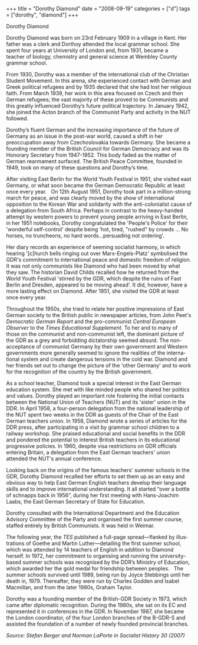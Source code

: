 +++
title = "Dorothy Diamond"
date = "2008-09-19"
categories = ["d"]
tags = ["dorothy", "diamond"]
+++

Dorothy Diamond

Dorothy Diamond was born on 23rd February 1909 in a village in Kent. Her father was a clerk and Dorthoy attended the local grammar school. She spent four years at University of London and, from 1931, became a teacher of biology, chemistry and general science at Wembley County grammar school.

From 1930, Dorothy was a member of the international club of the Christian Student Movement. In this arena, she experienced contact with German and Greek political refugees and by 1935 declared that she had lost her religious faith. From March 1939, her work in this area focused on Czech and then German refugees; the vast majority of these proved to be Communists and this greatly influenced Dorothy’s future political trajectory. In January 1942, she joined the Acton branch of the Communist Party and activity in the NUT followed.      

Dorothy’s fluent German and the increasing importance of the future of Germany as an issue in the post-war world, caused a shift in her preoccupation away from Czechoslovakia towards Germany. She became a founding member of the British Council for German Democracy and was its Honorary Secretary from 1947-1952. This body faded as the matter of German rearmament surfaced. The British Peace Committee, founded in 1949, took on many of these questions and Dorothy’s time.

After visiting East Berlin for the World Youth Festival in 1951, she visited east Germany, or what soon became the German Democratic Republic at least once every year.   On 12th August 1951, Dorothy took part in a million-strong march for peace, and was clearly moved by the show of international opposition to the Korean War and solidarity with the anti-colo­nialist cause of a delegation from South Africa. Perhaps in contrast to the heavy-handed attempt by western powers to prevent young people arriving in East Berlin, in her 1951 notebooks, Dorothy congratulated the 'People's Police' for their 'wonderful self-control' despite being 'hot, tired, "rushed" by crowds ... No horses, no truncheons, no hard words...persuading not ordering'.

Her diary records an experience of seeming socialist harmony, in which hearing '\[c\]hurch bells ringing out over Marx-Engels-Platz' symbolised the GDR's commitment to international peace and domestic freedom of religion. It was not only communists like Diamond who had been moved by what they saw. The historian David Childs recalled how he returned from the World Youth Festival 'stirred by the GDR, which despite the ruins of Fast Berlin and Dresden, appeared to be moving ahead'. It did, however, have a more lasting effect on Diamond. After 1951, she visited the GDR at least once every year.

Throughout the 1950s, she tried to relate her positive impres­sions of East German society to the British public in newspaper articles, from John Peet's _Democratic German Report_ and the pro-communist _Central European Observer_ to the _Times Educational Supplement._ To her and to many of those on the communist and non-communist left, the dominant picture of the GDR as a grey and forbidding dictatorship seemed absurd. The non-acceptance of communist Germany by their own government and Western governments more generally seemed to ignore the realities of the interna­tional system and create dangerous tensions in the cold war. Diamond and her friends set out to change the picture of the 'other Germany' and to work for the recognition of the country by the British government.

As a school teacher, Diamond took a special interest in the East German education system. She met with like minded people who shared her politics and values. Dorothy played an important role fostering the initial contacts between the National Union of Teachers (NUT) and its 'sister' union in the DDR. In April 1958, a four-person delegation from the national leadership of the NUT spent two weeks in the DDR as guests of the Chair of the East German teachers union. In 1958, Diamond wrote a series of articles for the DDR press, after participating in a visit by grammar school children to a railway workshop. She praised educational and social benefits in the DDR and pondered the potential to interest British teachers in its educational progressive policies. In 1960, despite visa restrictions on GDR officials entering Britain, a delegation from the East German teachers' union attended the NUT's annual conference.

Looking back on the origins of the famous teachers' summer schools in the GDR, Dorothy Diamond recalled her efforts to set them up as an easy and obvious way to help East German English teachers develop their language skills and to improve international understanding. It all started “over a bottle of schnapps back in 1956”, during her first meeting with Hans-Joachim Laabs, the East German Secretary of State for Education.

Dorothy consulted with the International Department and the Education Advisory Committee of the Party and organised the first summer course, staffed entirely by British Communists. It was held in Weimar.

The following year, the _TES_ published a full-page spread—flanked by illus­trations of Goethe and Martin Luther—detailing the first summer school, which was attended by 14 teachers of English in addition to Diamond herself. In 1972, her commitment to organising and running the university-based summer schools was recognised by the DDR’s Ministry of Education, which awarded her the gold medal for friendship between peoples.   The summer schools survived until 1989, being run by Joyce Stebbings until her death in, 1979. Thereafter, they were run by Charles Godden and Isabel Macmillan, and from the later 1980s, Graham Taylor.

Dorothy was a founding member of the British-GDR Society in 1973, which came after diplomatic recognition. During the 1980s, she sat on its EC and represented it in conferences in the GDR. In November 1987, she became the London coordinator, of the four London branches of the B-GDR-S and assisted the foundation of a number of newly founded provincial branches.

_Source: Stefan Berger and Norman LaPorte in Socialist History 30 (2007)_
